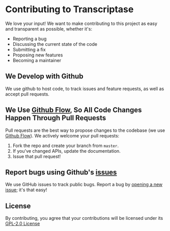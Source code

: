 # Contributing to Transcriptase
We love your input! We want to make contributing to this project as easy and transparent as possible, whether it's:

- Reporting a bug
- Discussing the current state of the code
- Submitting a fix
- Proposing new features
- Becoming a maintainer

## We Develop with Github
We use github to host code, to track issues and feature requests, as well as accept pull requests.

## We Use [Github Flow](https://guides.github.com/introduction/flow/index.html), So All Code Changes Happen Through Pull Requests
Pull requests are the best way to propose changes to the codebase (we use [Github Flow](https://guides.github.com/introduction/flow/index.html)). We actively welcome your pull requests:

1. Fork the repo and create your branch from `master`.
2. If you've changed APIs, update the documentation.
3. Issue that pull request!

## Report bugs using Github's [issues](https://github.com/artem-solovev/gloc/blob/master/ISSUE_TEMPLATE.md)
We use GitHub issues to track public bugs. Report a bug by [opening a new issue](); it's that easy!

## License
By contributing, you agree that your contributions will be licensed under its [GPL-2.0 License](https://github.com/artem-solovev/gloc/blob/master/LICENSE)
